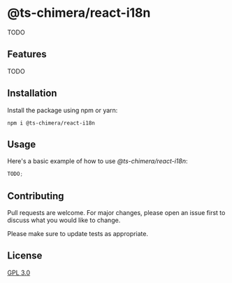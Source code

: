 # @ts-chimera/react-i18n

TODO

## Features

TODO

## Installation

Install the package using npm or yarn:

```
npm i @ts-chimera/react-i18n
```

## Usage

Here's a basic example of how to use _@ts-chimera/react-i18n_:

```ts
TODO;
```

## Contributing

Pull requests are welcome. For major changes, please open an issue first
to discuss what you would like to change.

Please make sure to update tests as appropriate.

## License

[GPL 3.0](https://choosealicense.com/licenses/gpl-3.0/)
